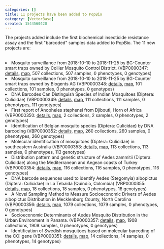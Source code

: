 ```yaml
---
categories: []
title: 11 projects have been added to PopBio
category: [VectorBase]
created: 1544560420
---
```

The projects added include the first biochemical insecticide resistance assay and the first "barcoded" samples data added to PopBio. The 11 new projects are:

</p>
</br>

<li>Mosquito surveillance from 2018-10-10 to 2018-11-25 by BG-Counter smart traps owned by Collier Mosquito Control District. (VBP0000347: <a href="/popbio/project?id=VBP0000347">details</a>, <a href="/popbio/map/?projectID=VBP0000347">map</a>, 507 collections, 507 samples, 0 phenotypes, 0 genotypes)</li>
<li>Mosquito surveillance from 2018-10-10 to 2018-11-25 by BG-Counter smart traps owned by Biogents AG (VBP0000348: <a href="/popbio/project?id=VBP0000348">details</a>, <a href="/popbio/map/?projectID=VBP0000348">map</a>, 101 collections, 101 samples, 0 phenotypes, 0 genotypes)</li>
<li>DNA Barcodes Can Distinguish Species of Indian Mosquitoes (Diptera: Culicidae) (VBP0000349: <a href="/popbio/project?id=VBP0000349">details</a>, <a href="/popbio/map/?projectID=VBP0000349">map</a>, 111 collections, 111 samples, 0 phenotypes, 111 genotypes)</li>
<li>First report of Anopheles stephensi from Djibouti, Horn of Africa  (VBP0000350: <a href="/popbio/project?id=VBP0000350">details</a>, <a href="/popbio/map/?projectID=VBP0000350">map</a>, 2 collections, 2 samples, 0 phenotypes, 2 genotypes)</li>
<li>Identification of Belgian mosquito species (Diptera: Culicidae) by DNA barcoding (VBP0000352: <a href="/popbio/project?id=VBP0000352">details</a>, <a href="/popbio/map/?projectID=VBP0000352">map</a>, 260 collections, 260 samples, 0 phenotypes, 260 genotypes)</li>
<li>Molecular identification of mosquitoes (Diptera: Culicidae) in southeastern Australia (VBP0000353: <a href="/popbio/project?id=VBP0000353">details</a>, <a href="/popbio/map/?projectID=VBP0000353">map</a>, 113 collections, 113 samples, 0 phenotypes, 113 genotypes)</li>
<li>Distribution pattern and genetic structure of Aedes zammitii (Diptera: Culicidae) along the Mediterranean and Aegean coasts of Turkey (VBP0000354: <a href="/popbio/project?id=VBP0000354">details</a>, <a href="/popbio/map/?projectID=VBP0000354">map</a>, 116 collections, 116 samples, 0 phenotypes, 116 genotypes)</li>
<li>DNA barcode sequences used to identify Aedes (Stegomyia) albopictus (Diptera: Culicidae) in La Tebaida (Quindío, Colombia) (VBP0000355: <a href="/popbio/project?id=VBP0000355">details</a>, <a href="/popbio/map/?projectID=VBP0000355">map</a>, 18 collections, 18 samples, 0 phenotypes, 18 genotypes)</li>
<li>A Novel Sampling Method to Measure Socioeconomic Drivers of Aedes albopictus Distribution in Mecklenburg County, North Carolina (VBP0000356: <a href="/popbio/project?id=VBP0000356">details</a>, <a href="/popbio/map/?projectID=VBP0000356">map</a>, 1079 collections, 1079 samples, 0 phenotypes, 0 genotypes)</li>
<li>Socioeconomic Determinants of Aedes Mosquito Distribution in the Urban Environment in Panama. (VBP0000357: <a href="/popbio/project?id=VBP0000357">details</a>, <a href="/popbio/map/?projectID=VBP0000357">map</a>, 1908 collections, 1908 samples, 0 phenotypes, 0 genotypes)</li>
<li>Identification of Swedish mosquitoes based on molecular barcoding of the COI gene (VBP0000351: <a href="/popbio/project?id=VBP0000351">details</a>, <a href="/popbio/map/?projectID=VBP0000351">map</a>, 14 collections, 14 samples, 0 phenotypes, 14 genotypes)</li>
</ul>
